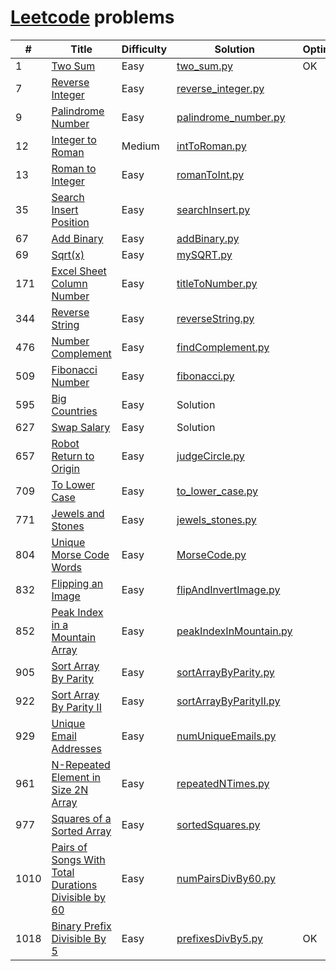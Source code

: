 # [Leetcode](https://leetcode.com/) problems

| #    | Title                                                                                                                                     | Difficulty | Solution                                                                                                              | Optimize |
|------|-------------------------------------------------------------------------------------------------------------------------------------------|------------|-----------------------------------------------------------------------------------------------------------------------|----------|
| 1    | [Two Sum](https://leetcode.com/problems/two-sum/)                                                                                         | Easy       | [two_sum.py](https://github.com/ngocyen3006/learn-python/blob/master/leetcode.com/two_sum.py)                         | OK       |
| 7    | [Reverse Integer](https://leetcode.com/problems/reverse-integer/)                                                                         | Easy       | [reverse_integer.py](https://github.com/ngocyen3006/learn-python/blob/master/leetcode.com/reverse_integer.py)         |          |
| 9    | [Palindrome Number](https://leetcode.com/problems/palindrome-number/)                                                                     | Easy       | [palindrome_number.py](https://github.com/ngocyen3006/learn-python/blob/master/leetcode.com/palindrome_number.py)     |          |
| 12   | [Integer to Roman](https://leetcode.com/problems/integer-to-roman/)                                                                       | Medium     | [intToRoman.py](https://github.com/ngocyen3006/learn-python/blob/master/leetcode.com/intToRoman.py)                   |          |
| 13   | [Roman to Integer](https://leetcode.com/problems/roman-to-integer/)                                                                       | Easy       | [romanToInt.py](https://github.com/ngocyen3006/learn-python/blob/master/leetcode.com/romanToInt.py)                   |          |
| 35   | [Search Insert Position](https://leetcode.com/problems/search-insert-position/)                                                           | Easy       | [searchInsert.py](https://github.com/ngocyen3006/learn-python/blob/master/leetcode.com/searchInsert.py)               |          |
| 67   | [Add Binary](https://leetcode.com/problems/add-binary/)                                                                                   | Easy       | [addBinary.py](https://github.com/ngocyen3006/learn-python/blob/master/leetcode.com/addBinary.py)                     |          |
| 69   | [Sqrt(x)](https://leetcode.com/problems/sqrtx/)                                                                                           | Easy       | [mySQRT.py](https://github.com/ngocyen3006/learn-python/blob/master/leetcode.com/mySQRT.py)                           |          |
| 171  | [Excel Sheet Column Number](https://leetcode.com/problems/excel-sheet-column-number/)                                                     | Easy       | [titleToNumber.py](https://github.com/ngocyen3006/learn-python/blob/master/leetcode.com/titleToNumber.py)             |          |
| 344  | [Reverse String](https://leetcode.com/problems/reverse-string/)                                                                           | Easy       | [reverseString.py](https://github.com/ngocyen3006/learn-python/blob/master/leetcode.com/reverseString.py)             |          |
| 476  | [Number Complement](https://leetcode.com/problems/number-complement/)                                                                     | Easy       | [findComplement.py](https://github.com/ngocyen3006/learn-python/blob/master/leetcode.com/findComplement.py)           |          |
| 509  | [Fibonacci Number](https://leetcode.com/problems/fibonacci-number/)                                                                       | Easy       | [fibonacci.py](https://github.com/ngocyen3006/learn-python/blob/master/leetcode.com/fibonacci.py)                     |          |
| 595  | [Big Countries](https://leetcode.com/problems/big-countries/)                                                                             | Easy       | Solution                                                                                                              |          |
| 627  | [Swap Salary](https://leetcode.com/problems/swap-salary/)                                                                                 | Easy       | Solution                                                                                                              |          |
| 657  | [Robot Return to Origin](https://leetcode.com/problems/robot-return-to-origin/)                                                           | Easy       | [judgeCircle.py](https://github.com/ngocyen3006/learn-python/blob/master/leetcode.com/judgeCircle.py)                 |          |
| 709  | [To Lower Case](https://leetcode.com/problems/to-lower-case/)                                                                             | Easy       | [to_lower_case.py](https://github.com/ngocyen3006/learn-python/blob/master/leetcode.com/to_lower_case.py)             |          |
| 771  | [Jewels and Stones](https://leetcode.com/problems/jewels-and-stones/)                                                                     | Easy       | [jewels_stones.py](https://github.com/ngocyen3006/learn-python/blob/master/leetcode.com/jewels_stones.py)             |          |
| 804  | [Unique Morse Code Words](https://leetcode.com/problems/unique-morse-code-words/)                                                         | Easy       | [MorseCode.py](https://github.com/ngocyen3006/learn-python/blob/master/leetcode.com/MorseCode.py)                     |          |
| 832  | [Flipping an Image](https://leetcode.com/problems/flipping-an-image/)                                                                     | Easy       | [flipAndInvertImage.py](https://github.com/ngocyen3006/learn-python/blob/master/leetcode.com/flipAndInvertImage.py)   |          |
| 852  | [Peak Index in a Mountain Array](https://leetcode.com/problems/peak-index-in-a-mountain-array/)                                           | Easy       | [peakIndexInMountain.py](https://github.com/ngocyen3006/learn-python/blob/master/leetcode.com/peakIndexInMountain.py) |          |
| 905  | [Sort Array By Parity](https://leetcode.com/problems/sort-array-by-parity/)                                                               | Easy       | [sortArrayByParity.py](https://github.com/ngocyen3006/learn-python/blob/master/leetcode.com/sortArrayByParity.py)     |          |
| 922  | [Sort Array By Parity II](https://leetcode.com/problems/sort-array-by-parity-ii/)                                                         | Easy       | [sortArrayByParityII.py](https://github.com/ngocyen3006/learn-python/blob/master/leetcode.com/sortArrayByParityII.py) |          |
| 929  | [Unique Email Addresses](https://leetcode.com/problems/unique-email-addresses/)                                                           | Easy       | [numUniqueEmails.py](https://github.com/ngocyen3006/learn-python/blob/master/leetcode.com/numUniqueEmails.py)         |          |
| 961  | [N-Repeated Element in Size 2N Array](https://leetcode.com/problems/n-repeated-element-in-size-2n-array/)                                 | Easy       | [repeatedNTimes.py](https://github.com/ngocyen3006/learn-python/blob/master/leetcode.com/repeatedNTimes.py)           |          |
| 977  | [Squares of a Sorted Array](https://leetcode.com/problems/squares-of-a-sorted-array/)                                                     | Easy       | [sortedSquares.py](https://github.com/ngocyen3006/learn-python/blob/master/leetcode.com/sortedSquares.py)             |          |
| 1010 | [Pairs of Songs With Total Durations Divisible by 60](https://leetcode.com/problems/pairs-of-songs-with-total-durations-divisible-by-60/) | Easy       | [numPairsDivBy60.py](https://github.com/ngocyen3006/learn-python/blob/master/leetcode.com/numPairsDivBy60.py)         |          |
| 1018 | [Binary Prefix Divisible By 5](https://leetcode.com/problems/binary-prefix-divisible-by-5/)                                               | Easy       | [prefixesDivBy5.py](https://github.com/ngocyen3006/learn-python/blob/master/leetcode.com/prefixesDivBy5.py)           | OK       |